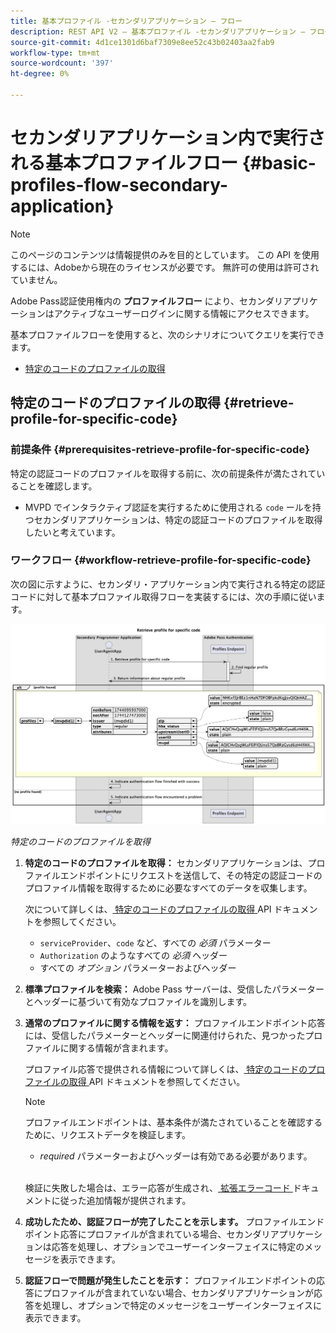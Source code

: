 ```yaml
---
title: 基本プロファイル -セカンダリアプリケーション – フロー
description: REST API V2 – 基本プロファイル -セカンダリアプリケーション – フロー
source-git-commit: 4d1ce1301d6baf7309e8ee52c43b02403aa2fab9
workflow-type: tm+mt
source-wordcount: '397'
ht-degree: 0%

---
```



# セカンダリアプリケーション内で実行される基本プロファイルフロー {#basic-profiles-flow-secondary-application}

>[!NOTE]
>
> このページのコンテンツは情報提供のみを目的としています。 この API を使用するには、Adobeから現在のライセンスが必要です。 無許可の使用は許可されていません。

Adobe Pass認証使用権内の **プロファイルフロー** により、セカンダリアプリケーションはアクティブなユーザーログインに関する情報にアクセスできます。

基本プロファイルフローを使用すると、次のシナリオについてクエリを実行できます。

* [特定のコードのプロファイルの取得](#retrieve-profile-for-specific-code)

## 特定のコードのプロファイルの取得 {#retrieve-profile-for-specific-code}

### 前提条件 {#prerequisites-retrieve-profile-for-specific-code}

特定の認証コードのプロファイルを取得する前に、次の前提条件が満たされていることを確認します。

* MVPD でインタラクティブ認証を実行するために使用される `code` ールを持つセカンダリアプリケーションは、特定の認証コードのプロファイルを取得したいと考えています。

### ワークフロー {#workflow-retrieve-profile-for-specific-code}

次の図に示すように、セカンダリ・アプリケーション内で実行される特定の認証コードに対して基本プロファイル取得フローを実装するには、次の手順に従います。

![ 特定のコードのプロファイルを取得 ](../../../assets/rest-api-v2/flows/basic-flows/rest-api-v2-retrieve-profile-within-secondary-application-for-specific-code.png)

*特定のコードのプロファイルを取得*

1. **特定のコードのプロファイルを取得：** セカンダリアプリケーションは、プロファイルエンドポイントにリクエストを送信して、その特定の認証コードのプロファイル情報を取得するために必要なすべてのデータを収集します。

   次について詳しくは、[ 特定のコードのプロファイルの取得 ](../../apis/profiles-apis/rest-api-v2-profiles-apis-retrieve-profiles-for-specific-code.md)API ドキュメントを参照してください。
   * `serviceProvider`、`code` など、すべての _必須_ パラメーター
   * `Authorization` のようなすべての _必須_ ヘッダー
   * すべての _オプション_ パラメーターおよびヘッダー

1. **標準プロファイルを検索：** Adobe Pass サーバーは、受信したパラメーターとヘッダーに基づいて有効なプロファイルを識別します。

1. **通常のプロファイルに関する情報を返す：** プロファイルエンドポイント応答には、受信したパラメーターとヘッダーに関連付けられた、見つかったプロファイルに関する情報が含まれます。

   プロファイル応答で提供される情報について詳しくは、[ 特定のコードのプロファイルの取得 ](../../apis/profiles-apis/rest-api-v2-profiles-apis-retrieve-profiles-for-specific-code.md) API ドキュメントを参照してください。

   >[!NOTE]
   >
   > プロファイルエンドポイントは、基本条件が満たされていることを確認するために、リクエストデータを検証します。
   >
   > * _required_ パラメーターおよびヘッダーは有効である必要があります。
   >
   > <br/>
   > 
   > 検証に失敗した場合は、エラー応答が生成され、[ 拡張エラーコード ](../../../enhanced-error-codes.md) ドキュメントに従った追加情報が提供されます。

1. **成功したため、認証フローが完了したことを示します。** プロファイルエンドポイント応答にプロファイルが含まれている場合、セカンダリアプリケーションは応答を処理し、オプションでユーザーインターフェイスに特定のメッセージを表示できます。

1. **認証フローで問題が発生したことを示す：** プロファイルエンドポイントの応答にプロファイルが含まれていない場合、セカンダリアプリケーションが応答を処理し、オプションで特定のメッセージをユーザーインターフェイスに表示できます。
